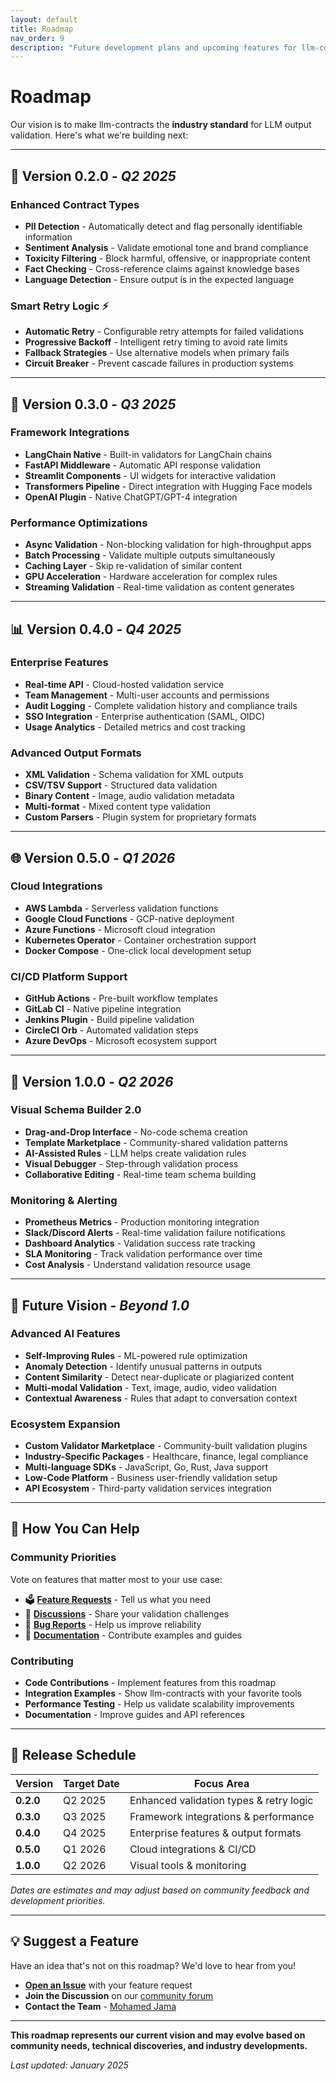 ```yaml
---
layout: default
title: Roadmap
nav_order: 9
description: "Future development plans and upcoming features for llm-contracts"
---
```


# Roadmap

Our vision is to make llm-contracts the **industry standard** for LLM output validation. Here's what we're building next:

---

## 🚀 **Version 0.2.0** - *Q2 2025*

### **Enhanced Contract Types**
- **PII Detection** - Automatically detect and flag personally identifiable information
- **Sentiment Analysis** - Validate emotional tone and brand compliance
- **Toxicity Filtering** - Block harmful, offensive, or inappropriate content
- **Fact Checking** - Cross-reference claims against knowledge bases
- **Language Detection** - Ensure output is in the expected language

### **Smart Retry Logic** ⚡
- **Automatic Retry** - Configurable retry attempts for failed validations
- **Progressive Backoff** - Intelligent retry timing to avoid rate limits  
- **Fallback Strategies** - Use alternative models when primary fails
- **Circuit Breaker** - Prevent cascade failures in production systems

---

## 🔧 **Version 0.3.0** - *Q3 2025*

### **Framework Integrations**
- **LangChain Native** - Built-in validators for LangChain chains
- **FastAPI Middleware** - Automatic API response validation
- **Streamlit Components** - UI widgets for interactive validation
- **Transformers Pipeline** - Direct integration with Hugging Face models
- **OpenAI Plugin** - Native ChatGPT/GPT-4 integration

### **Performance Optimizations**
- **Async Validation** - Non-blocking validation for high-throughput apps
- **Batch Processing** - Validate multiple outputs simultaneously  
- **Caching Layer** - Skip re-validation of similar content
- **GPU Acceleration** - Hardware acceleration for complex rules
- **Streaming Validation** - Real-time validation as content generates

---

## 📊 **Version 0.4.0** - *Q4 2025*

### **Enterprise Features**
- **Real-time API** - Cloud-hosted validation service
- **Team Management** - Multi-user accounts and permissions
- **Audit Logging** - Complete validation history and compliance trails
- **SSO Integration** - Enterprise authentication (SAML, OIDC)
- **Usage Analytics** - Detailed metrics and cost tracking

### **Advanced Output Formats**
- **XML Validation** - Schema validation for XML outputs
- **CSV/TSV Support** - Structured data validation
- **Binary Content** - Image, audio validation metadata
- **Multi-format** - Mixed content type validation
- **Custom Parsers** - Plugin system for proprietary formats

---

## 🌐 **Version 0.5.0** - *Q1 2026*

### **Cloud Integrations**
- **AWS Lambda** - Serverless validation functions
- **Google Cloud Functions** - GCP-native deployment
- **Azure Functions** - Microsoft cloud integration
- **Kubernetes Operator** - Container orchestration support
- **Docker Compose** - One-click local development setup

### **CI/CD Platform Support**
- **GitHub Actions** - Pre-built workflow templates
- **GitLab CI** - Native pipeline integration
- **Jenkins Plugin** - Build pipeline validation
- **CircleCI Orb** - Automated validation steps
- **Azure DevOps** - Microsoft ecosystem support

---

## 🎯 **Version 1.0.0** - *Q2 2026*

### **Visual Schema Builder 2.0**
- **Drag-and-Drop Interface** - No-code schema creation
- **Template Marketplace** - Community-shared validation patterns
- **AI-Assisted Rules** - LLM helps create validation rules
- **Visual Debugger** - Step-through validation process
- **Collaborative Editing** - Real-time team schema building

### **Monitoring & Alerting**
- **Prometheus Metrics** - Production monitoring integration
- **Slack/Discord Alerts** - Real-time validation failure notifications
- **Dashboard Analytics** - Validation success rate tracking
- **SLA Monitoring** - Track validation performance over time
- **Cost Analysis** - Understand validation resource usage

---

## 🔮 **Future Vision** - *Beyond 1.0*

### **Advanced AI Features**
- **Self-Improving Rules** - ML-powered rule optimization
- **Anomaly Detection** - Identify unusual patterns in outputs
- **Content Similarity** - Detect near-duplicate or plagiarized content
- **Multi-modal Validation** - Text, image, audio, video validation
- **Contextual Awareness** - Rules that adapt to conversation context

### **Ecosystem Expansion**
- **Custom Validator Marketplace** - Community-built validation plugins
- **Industry-Specific Packages** - Healthcare, finance, legal compliance
- **Multi-language SDKs** - JavaScript, Go, Rust, Java support
- **Low-Code Platform** - Business user-friendly validation setup
- **API Ecosystem** - Third-party validation services integration

---

## 🤝 **How You Can Help**

### **Community Priorities**
Vote on features that matter most to your use case:

- 🗳️ **[Feature Requests](https://github.com/Maxamed/llm-contract/issues)** - Tell us what you need
- 💬 **[Discussions](https://github.com/Maxamed/llm-contract/discussions)** - Share your validation challenges
- 🐛 **[Bug Reports](https://github.com/Maxamed/llm-contract/issues)** - Help us improve reliability
- 📖 **[Documentation](https://github.com/Maxamed/llm-contract/blob/main/CONTRIBUTING.md)** - Contribute examples and guides

### **Contributing**
- **Code Contributions** - Implement features from this roadmap
- **Integration Examples** - Show llm-contracts with your favorite tools
- **Performance Testing** - Help us validate scalability improvements
- **Documentation** - Improve guides and API references

---

## 📅 **Release Schedule**

| Version | Target Date | Focus Area |
|---------|-------------|------------|
| **0.2.0** | Q2 2025 | Enhanced validation types & retry logic |
| **0.3.0** | Q3 2025 | Framework integrations & performance |
| **0.4.0** | Q4 2025 | Enterprise features & output formats |
| **0.5.0** | Q1 2026 | Cloud integrations & CI/CD |
| **1.0.0** | Q2 2026 | Visual tools & monitoring |

*Dates are estimates and may adjust based on community feedback and development priorities.*

---

## 💡 **Suggest a Feature**

Have an idea that's not on this roadmap? We'd love to hear from you!

- **[Open an Issue](https://github.com/Maxamed/llm-contract/issues/new)** with your feature request
- **Join the Discussion** on our [community forum](https://github.com/Maxamed/llm-contract/discussions)
- **Contact the Team** - [Mohamed Jama](https://www.linkedin.com/in/mohamedjama/)

---

**This roadmap represents our current vision and may evolve based on community needs, technical discoveries, and industry developments.**

*Last updated: January 2025* 